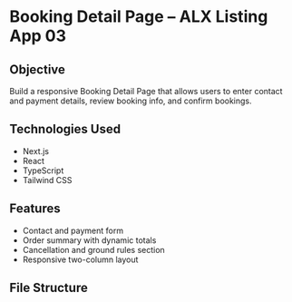 # Booking Detail Page – ALX Listing App 03

## Objective
Build a responsive Booking Detail Page that allows users to enter contact and payment details, review booking info, and confirm bookings.

## Technologies Used
- Next.js
- React
- TypeScript
- Tailwind CSS

## Features
- Contact and payment form
- Order summary with dynamic totals
- Cancellation and ground rules section
- Responsive two-column layout

## File Structure
